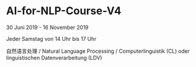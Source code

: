 # AI-for-NLP-Course-V4

30 Juni 2019 - 16 November 2019

Jeder Samstag von 14 Uhr bis 17 Uhr

自然语言处理 / Natural Language Processing / Computerlinguistik (CL) oder linguistischen Datenverarbeitung (LDV)
